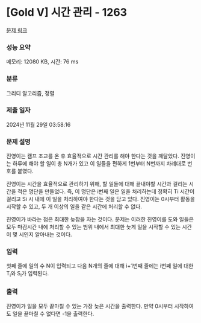 # [Gold V] 시간 관리 - 1263 

[문제 링크](https://www.acmicpc.net/problem/1263) 

### 성능 요약

메모리: 12080 KB, 시간: 76 ms

### 분류

그리디 알고리즘, 정렬

### 제출 일자

2024년 11월 29일 03:58:16

### 문제 설명

<p>진영이는 캠프 조교를 온 후 효율적으로 시간 관리를 해야 한다는 것을 깨달았다. 진영이는 하루에 해야 할 일이 총 N개가 있고 이 일들을 편하게 1번부터 N번까지 차례대로 번호를 붙였다.</p>

<p>진영이는 시간을 효율적으로 관리하기 위해, 할 일들에 대해 끝내야할 시간과 걸리는 시간을 적은 명단을 만들었다. 즉, 이 명단은 i번째 일은 일을 처리하는데 정확히 Ti 시간이 걸리고 Si 시 내에 이 일을 처리하여야 한다는 것을 담고 있다. 진영이는 0시부터 활동을 시작할 수 있고, 두 개 이상의 일을 같은 시간에 처리할 수 없다.</p>

<p>진영이가 바라는 점은 최대한 늦잠을 자는 것이다. 문제는 이러한 진영이를 도와 일들은 모두 마감시간 내에 처리할 수 있는 범위 내에서 최대한 늦게 일을 시작할 수 있는 시간이 몇 시인지 알아내는 것이다.</p>

### 입력 

 <p>첫째 줄에 일의 수 N이 입력되고 다음 N개의 줄에 대해 i+1번째 줄에는 i번째 일에 대한 T<sub>i</sub>와 S<sub>i</sub>가 입력된다.</p>

### 출력 

 <p>진영이가 일을 모두 끝마칠 수 있는 가장 늦은 시간을 출력한다. 만약 0시부터 시작하여도 일을 끝마칠 수 없다면 -1을 출력한다.</p>

